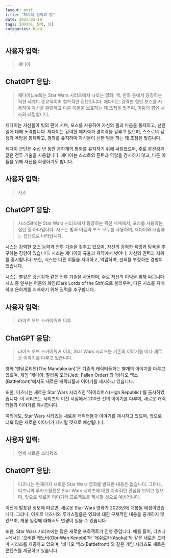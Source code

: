 ```yaml
---
layout: post
title: "제다이 철학과 힘"
date: 2023-03-18
tags: [제다이, 철학, 힘]
categories: blog
---
```


## 사용자 입력:
> 제다이

## ChatGPT 응답:
> 제다이(Jedi)는 Star Wars 시리즈에서 나오는 영화, 책, 만화 등에서 등장하는 픽션 세계의 종교적이며 철학적인 집단입니다. 제다이는 강력한 힘인 포스를 사용하여 자신을 훈련하고 다른 이들을 보호하는 데 초점을 맞추며, 어둠의 힘인 시스와 대립합니다.

제다이는 자신들이 빛의 편에 서며, 포스를 사용하여 자신의 몸과 마음을 통제하고, 선한 일에 대해 노력합니다. 제다이는 강력한 예지력과 경지력을 갖추고 있으며, 스스로의 감정과 욕망을 통제하고, 평화를 유지하며 자신들이 선한 일을 하는 데 초점을 맞춥니다. 

제다이 군단은 수십 년 동안 은하계의 평화를 유지하기 위해 싸워왔으며, 주로 광선검과 같은 전투 기술을 사용합니다. 제다이는 스스로의 훈련과 역할을 경시하지 않고, 다른 이들을 위해 자신을 희생하기도 합니다.

## 사용자 입력:
> 시스

## ChatGPT 응답:
> 시스(Sith)는 Star Wars 시리즈에서 등장하는 픽션 세계에서, 포스를 사용하는 집단 중 하나입니다. 시스는 빛과 어둠의 포스 모두를 사용하며, 제다이와 대립하는 집단으로 나타납니다.

시스는 강력한 포스 능력과 전투 기술을 갖추고 있으며, 자신의 강력한 욕망과 탐욕을 추구하는 경향이 있습니다. 시스는 제다이의 규율과 제약에서 벗어나, 자신의 권력과 지위를 중시합니다. 또한, 시스는 다른 이들을 지배하고, 억압하며, 선의를 부정하는 경향이 있습니다.

시스는 빨갛은 광선검과 같은 전투 기술을 사용하며, 주로 자신의 이익을 위해 싸웁니다. 시스 중 일부는 어둠의 폐인(Dark Lords of the Sith)으로 불리우며, 다른 시스를 지배하고 은하계를 지배하기 위해 권력을 추구합니다.

## 사용자 입력:
> 라이즈 오브 스카이워커 이후

## ChatGPT 응답:
> 라이즈 오브 스카이워커 이후, Star Wars 시리즈는 기존의 이야기를 떠나 새로운 이야기를 다루고 있습니다.

영화 '맨달로리안(The Mandalorian)'은 기존의 캐릭터들과는 별개의 이야기를 다루고 있으며, 게임 '제다이: 팔라움 오더(Jedi: Fallen Order)'와 '바디오 백스(Battlefront)'에서도 새로운 캐릭터들과 이야기를 제시하고 있습니다.

또한, 디즈니는 새로운 Star Wars 시리즈인 '하이리퍼스(High Republic)'를 출시하였습니다. 이 시리즈는 시리즈의 이전 시점에서 200년 전의 이야기를 다루며, 새로운 캐릭터들과 이야기를 제시합니다.

이외에도, Star Wars 시리즈는 새로운 캐릭터들과 이야기를 제시하고 있으며, 앞으로 더욱 많은 새로운 이야기가 제시될 것으로 예상됩니다.

## 사용자 입력:
> 언제 새로운 스타워즈

## ChatGPT 응답:
> 디즈니는 현재까지 새로운 Star Wars 영화를 발표한 내용은 없습니다. 그러나, 디즈니와 루카스필름은 Star Wars 시리즈에 대한 지속적인 관심을 보이고 있으며, 앞으로 새로운 이야기와 프로젝트를 제시할 것으로 예상됩니다.

이전에 발표된 정보에 따르면, 새로운 Star Wars 영화가 2023년에 개봉될 예정이었습니다. 그러나, 이후로 디즈니와 루카스필름은 영화에 대한 구체적인 내용을 공개하지 않았으며, 개봉 일정에 대해서도 변경이 있을 수 있습니다.

또한, Star Wars 시리즈에는 많은 새로운 프로젝트가 진행 중입니다. 예를 들어, 디즈니+에서는 '오비완 케노비(Obi-Wan Kenobi)'와 '애쉬로카(Asoka)'와 같은 새로운 드라마 시리즈를 제공하고 있으며, '바디오 백스(Battlefront)'와 같은 게임 시리즈도 새로운 콘텐츠를 제공하고 있습니다.

